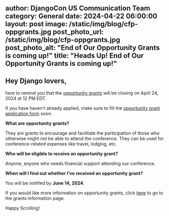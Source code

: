 author: DjangoCon US Communication Team
category: General
date: 2024-04-22 06:00:00
layout: post
image: /static/img/blog/cfp-oppgrants.jpg
post_photo_url: /static/img/blog/cfp-oppgrants.jpg
post_photo_alt: "End of Our Opportunity Grants is coming up!"
title: "Heads Up! End of Our Opportunity Grants is coming up!"
---

## Hey Django lovers, 

here to remind you that the [opportunity grants](https://2024.djangocon.us/opportunity-grants/) will be closing on April 24, 2024 at 12 PM EDT.

If you have haven't already applied, make sure to fill the [opportunity grant application form](https://forms.gle/Pi12J6vFQHq2CSAy5) soon.


**What are opportunity grants?**

They are grants to encourage and facilitate the participation of those who otherwise might not be able to attend the conference. They can be used for conference-related expenses like travel, lodging, etc.


**Who will be eligible to receive an opportunity grant?**

Anyone, anyone who needs financial support attending our conference.


**When will I find out whether I’ve received an opportunity grant?**

You will be notified by **June 14, 2024**.

If you would like more information on opportunity grants, click [here](https://2024.djangocon.us/opportunity-grants/) to go to the grants information page.

Happy Scrolling! 
